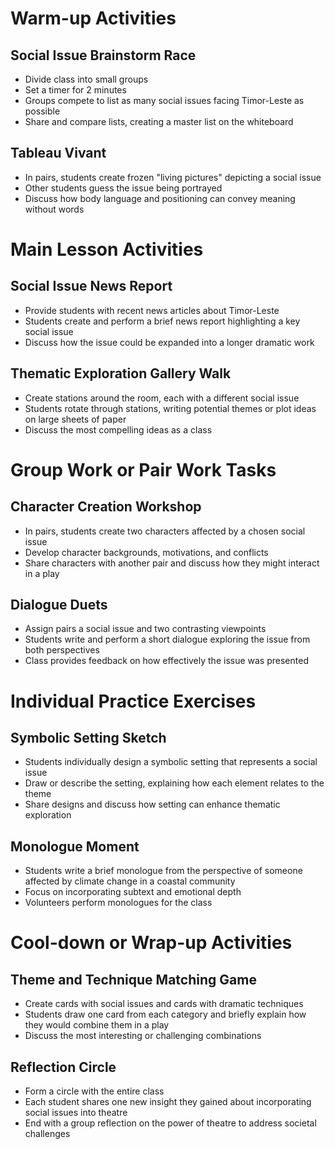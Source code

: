 # Warm-up Activities

## Social Issue Brainstorm Race
- Divide class into small groups
- Set a timer for 2 minutes
- Groups compete to list as many social issues facing Timor-Leste as possible
- Share and compare lists, creating a master list on the whiteboard

## Tableau Vivant
- In pairs, students create frozen "living pictures" depicting a social issue
- Other students guess the issue being portrayed
- Discuss how body language and positioning can convey meaning without words

# Main Lesson Activities

## Social Issue News Report
- Provide students with recent news articles about Timor-Leste
- Students create and perform a brief news report highlighting a key social issue
- Discuss how the issue could be expanded into a longer dramatic work

## Thematic Exploration Gallery Walk
- Create stations around the room, each with a different social issue
- Students rotate through stations, writing potential themes or plot ideas on large sheets of paper
- Discuss the most compelling ideas as a class

# Group Work or Pair Work Tasks

## Character Creation Workshop
- In pairs, students create two characters affected by a chosen social issue
- Develop character backgrounds, motivations, and conflicts
- Share characters with another pair and discuss how they might interact in a play

## Dialogue Duets
- Assign pairs a social issue and two contrasting viewpoints
- Students write and perform a short dialogue exploring the issue from both perspectives
- Class provides feedback on how effectively the issue was presented

# Individual Practice Exercises

## Symbolic Setting Sketch
- Students individually design a symbolic setting that represents a social issue
- Draw or describe the setting, explaining how each element relates to the theme
- Share designs and discuss how setting can enhance thematic exploration

## Monologue Moment
- Students write a brief monologue from the perspective of someone affected by climate change in a coastal community
- Focus on incorporating subtext and emotional depth
- Volunteers perform monologues for the class

# Cool-down or Wrap-up Activities

## Theme and Technique Matching Game
- Create cards with social issues and cards with dramatic techniques
- Students draw one card from each category and briefly explain how they would combine them in a play
- Discuss the most interesting or challenging combinations

## Reflection Circle
- Form a circle with the entire class
- Each student shares one new insight they gained about incorporating social issues into theatre
- End with a group reflection on the power of theatre to address societal challenges